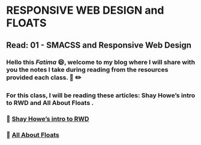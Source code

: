 # RESPONSIVE WEB DESIGN and FLOATS
## Read: 01 - SMACSS and Responsive Web Design 

### Hello this ***Fatima*** :smile:, welcome to my blog where I will share with you the notes I take during reading from the resources provided each class. :closed_book: :pencil2:
### For this class, I will be reading these articles: **Shay Howe’s intro to RWD** and **All About Floats** .

### :pushpin: [Shay Howe’s intro to RWD](https://learn.shayhowe.com/advanced-html-css/responsive-web-design/)
### :pushpin: [All About Floats](https://css-tricks.com/all-about-floats/)




